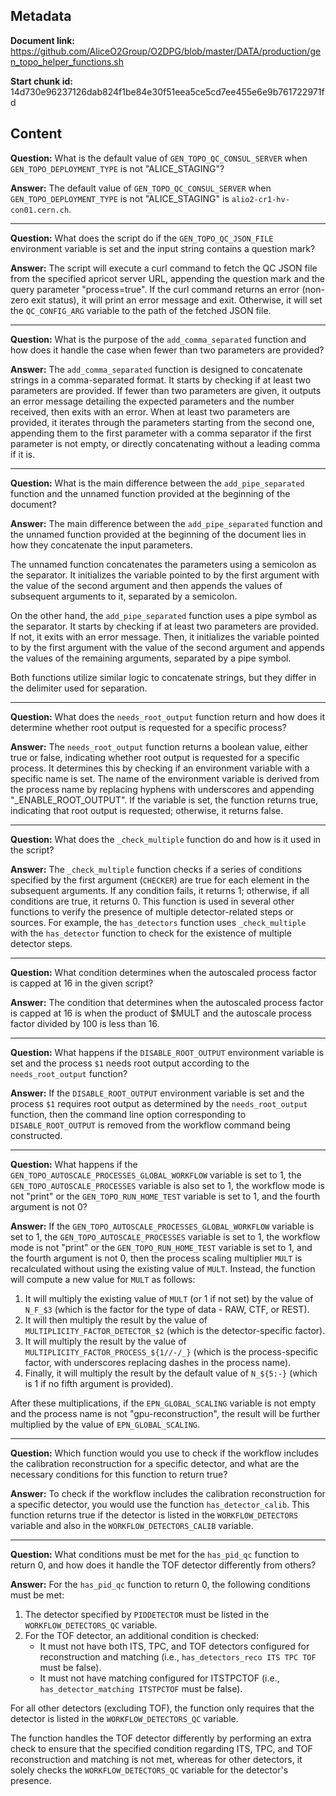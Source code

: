 ## Metadata

**Document link:** https://github.com/AliceO2Group/O2DPG/blob/master/DATA/production/gen_topo_helper_functions.sh

**Start chunk id:** 14d730e96237126dab824f1be84e30f51eea5ce5cd7ee455e6e9b761722971fd

## Content

**Question:** What is the default value of `GEN_TOPO_QC_CONSUL_SERVER` when `GEN_TOPO_DEPLOYMENT_TYPE` is not "ALICE_STAGING"?

**Answer:** The default value of `GEN_TOPO_QC_CONSUL_SERVER` when `GEN_TOPO_DEPLOYMENT_TYPE` is not "ALICE_STAGING" is `alio2-cr1-hv-con01.cern.ch`.

---

**Question:** What does the script do if the `GEN_TOPO_QC_JSON_FILE` environment variable is set and the input string contains a question mark?

**Answer:** The script will execute a curl command to fetch the QC JSON file from the specified apricot server URL, appending the question mark and the query parameter "process=true". If the curl command returns an error (non-zero exit status), it will print an error message and exit. Otherwise, it will set the `QC_CONFIG_ARG` variable to the path of the fetched JSON file.

---

**Question:** What is the purpose of the `add_comma_separated` function and how does it handle the case when fewer than two parameters are provided?

**Answer:** The `add_comma_separated` function is designed to concatenate strings in a comma-separated format. It starts by checking if at least two parameters are provided. If fewer than two parameters are given, it outputs an error message detailing the expected parameters and the number received, then exits with an error. When at least two parameters are provided, it iterates through the parameters starting from the second one, appending them to the first parameter with a comma separator if the first parameter is not empty, or directly concatenating without a leading comma if it is.

---

**Question:** What is the main difference between the `add_pipe_separated` function and the unnamed function provided at the beginning of the document?

**Answer:** The main difference between the `add_pipe_separated` function and the unnamed function provided at the beginning of the document lies in how they concatenate the input parameters.

The unnamed function concatenates the parameters using a semicolon as the separator. It initializes the variable pointed to by the first argument with the value of the second argument and then appends the values of subsequent arguments to it, separated by a semicolon.

On the other hand, the `add_pipe_separated` function uses a pipe symbol as the separator. It starts by checking if at least two parameters are provided. If not, it exits with an error message. Then, it initializes the variable pointed to by the first argument with the value of the second argument and appends the values of the remaining arguments, separated by a pipe symbol.

Both functions utilize similar logic to concatenate strings, but they differ in the delimiter used for separation.

---

**Question:** What does the `needs_root_output` function return and how does it determine whether root output is requested for a specific process?

**Answer:** The `needs_root_output` function returns a boolean value, either true or false, indicating whether root output is requested for a specific process. It determines this by checking if an environment variable with a specific name is set. The name of the environment variable is derived from the process name by replacing hyphens with underscores and appending "_ENABLE_ROOT_OUTPUT". If the variable is set, the function returns true, indicating that root output is requested; otherwise, it returns false.

---

**Question:** What does the `_check_multiple` function do and how is it used in the script?

**Answer:** The `_check_multiple` function checks if a series of conditions specified by the first argument (`CHECKER`) are true for each element in the subsequent arguments. If any condition fails, it returns 1; otherwise, if all conditions are true, it returns 0. This function is used in several other functions to verify the presence of multiple detector-related steps or sources. For example, the `has_detectors` function uses `_check_multiple` with the `has_detector` function to check for the existence of multiple detector steps.

---

**Question:** What condition determines when the autoscaled process factor is capped at 16 in the given script?

**Answer:** The condition that determines when the autoscaled process factor is capped at 16 is when the product of $MULT and the autoscale process factor divided by 100 is less than 16.

---

**Question:** What happens if the `DISABLE_ROOT_OUTPUT` environment variable is set and the process `$1` needs root output according to the `needs_root_output` function?

**Answer:** If the `DISABLE_ROOT_OUTPUT` environment variable is set and the process `$1` requires root output as determined by the `needs_root_output` function, then the command line option corresponding to `DISABLE_ROOT_OUTPUT` is removed from the workflow command being constructed.

---

**Question:** What happens if the `GEN_TOPO_AUTOSCALE_PROCESSES_GLOBAL_WORKFLOW` variable is set to 1, the `GEN_TOPO_AUTOSCALE_PROCESSES` variable is also set to 1, the workflow mode is not "print" or the `GEN_TOPO_RUN_HOME_TEST` variable is set to 1, and the fourth argument is not 0?

**Answer:** If the `GEN_TOPO_AUTOSCALE_PROCESSES_GLOBAL_WORKFLOW` variable is set to 1, the `GEN_TOPO_AUTOSCALE_PROCESSES` variable is set to 1, the workflow mode is not "print" or the `GEN_TOPO_RUN_HOME_TEST` variable is set to 1, and the fourth argument is not 0, then the process scaling multiplier `MULT` is recalculated without using the existing value of `MULT`. Instead, the function will compute a new value for `MULT` as follows:

1. It will multiply the existing value of `MULT` (or 1 if not set) by the value of `N_F_$3` (which is the factor for the type of data - RAW, CTF, or REST).
2. It will then multiply the result by the value of `MULTIPLICITY_FACTOR_DETECTOR_$2` (which is the detector-specific factor).
3. It will multiply the result by the value of `MULTIPLICITY_FACTOR_PROCESS_${1//-/_}` (which is the process-specific factor, with underscores replacing dashes in the process name).
4. Finally, it will multiply the result by the default value of `N_${5:-}` (which is 1 if no fifth argument is provided).

After these multiplications, if the `EPN_GLOBAL_SCALING` variable is not empty and the process name is not "gpu-reconstruction", the result will be further multiplied by the value of `EPN_GLOBAL_SCALING`.

---

**Question:** Which function would you use to check if the workflow includes the calibration reconstruction for a specific detector, and what are the necessary conditions for this function to return true?

**Answer:** To check if the workflow includes the calibration reconstruction for a specific detector, you would use the function `has_detector_calib`. This function returns true if the detector is listed in the `WORKFLOW_DETECTORS` variable and also in the `WORKFLOW_DETECTORS_CALIB` variable.

---

**Question:** What conditions must be met for the `has_pid_qc` function to return 0, and how does it handle the TOF detector differently from others?

**Answer:** For the `has_pid_qc` function to return 0, the following conditions must be met:

1. The detector specified by `PIDDETECTOR` must be listed in the `WORKFLOW_DETECTORS_QC` variable.
2. For the TOF detector, an additional condition is checked:
   - It must not have both ITS, TPC, and TOF detectors configured for reconstruction and matching (i.e., `has_detectors_reco ITS TPC TOF` must be false).
   - It must not have matching configured for ITSTPCTOF (i.e., `has_detector_matching ITSTPCTOF` must be false).

For all other detectors (excluding TOF), the function only requires that the detector is listed in the `WORKFLOW_DETECTORS_QC` variable.

The function handles the TOF detector differently by performing an extra check to ensure that the specified condition regarding ITS, TPC, and TOF reconstruction and matching is not met, whereas for other detectors, it solely checks the `WORKFLOW_DETECTORS_QC` variable for the detector's presence.